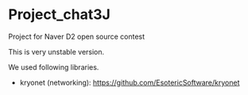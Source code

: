 # Project_chat3J
Project for Naver D2 open source contest

This is very unstable version.

We used following libraries.
- kryonet (networking): https://github.com/EsotericSoftware/kryonet
